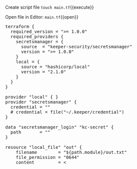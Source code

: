 
Create script file
`touch main.tf`{{execute}}


Open file in Editor:
`main.tf`{{open}}



<pre class="file" data-filename="main.tf" data-target="replace">
terraform {
  required_version = ">= 1.0.0"
  required_providers {
    secretsmanager = {
      source  = "keeper-security/secretsmanager"
      version = ">= 1.0.0"
    }
    local = {
      source = "hashicorp/local"
      version = "2.1.0"
    }
  }
}

provider "local" { }
provider "secretsmanager" {
  credential = "<CONFIG JSON or BASE64>"
  # credential = file("~/.keeper/credential")
}

data "secretsmanager_login" "kc-secret" {
  path       = "<UID TO LOGIN TYPE RECORD>"
}

resource "local_file" "out" {
    filename        = "${path.module}/out.txt"
    file_permission = "0644"
    content         = <<EOT
UID:    ${ data.secretsmanager_login.kc-secret.path }
Type:   ${ data.secretsmanager_login.kc-secret.type }
Title:  ${ data.secretsmanager_login.kc-secret.title }
Notes:  ${ data.secretsmanager_login.kc-secret.notes }
======

Login:    ${ data.secretsmanager_login.kc-secret.login }
Password: ${ data.secretsmanager_login.kc-secret.password }
URL:      ${ data.secretsmanager_login.kc-secret.url }

TOTP:
-----
%{ for t in data.secretsmanager_login.kc-secret.totp ~}
URL:    ${ t.url }
Token:  ${ t.token }
TTL:    ${ t.ttl }

%{ endfor ~}

FileRefs:
---------
%{ for fr in data.secretsmanager_login.kc-secret.file_ref ~}
UID:      ${ fr.uid }
Title:    ${ fr.title }
Name:     ${ fr.name }
Type:     ${ fr.type }
Size:     ${ fr.size }
Last Modified:  ${ fr.last_modified }
URL:            ${ fr.url }

Content/Base64: ${ fr.content_base64 }


%{ endfor ~}
EOT
}

output "db_secret_login" {
  value = data.secretsmanager_login.kc-secret.login
}
</pre>
